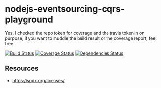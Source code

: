 # nodejs-eventsourcing-cqrs-playground
Yes, I checked the repo token for coverage and the travis token in on purpose; if you want to muddle the build result or the coverage report, feel free

[![Build Status](https://travis-ci.com/pascalvree/nodejs-eventsourcing-cqrs-playground.svg?branch=main)](https://travis-ci.com/pascalvree/nodejs-eventsourcing-cqrs-playground)
[![Coverage Status](https://coveralls.io/repos/github/pascalvree/nodejs-eventsourcing-cqrs-playground/badge.svg?branch=main)](https://coveralls.io/github/pascalvree/nodejs-eventsourcing-cqrs-playground?branch=main)
[![Dependencies Status](https://david-dm.org/pascalvree/nodejs-eventsourcing-cqrs-playground.svg)](https://david-dm.org/pascalvree/nodejs-eventsourcing-cqrs-playground.svg)

## Resources
* https://spdx.org/licenses/